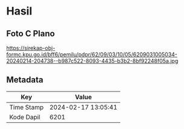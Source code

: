# Hasil

## Foto C Plano

https://sirekap-obj-formc.kpu.go.id/bff6/pemilu/pdpr/62/09/03/10/05/6209031005034-20240214-204738--b987c522-8093-4435-b3b2-8bf92248f05a.jpg


## Metadata

| Key        | Value               |
| ---------- | ------------------- |
| Time Stamp | 2024-02-17 13:05:41 |
| Kode Dapil | 6201                |



